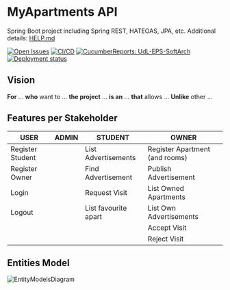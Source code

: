 # MyApartments API

Spring Boot project including Spring REST, HATEOAS, JPA, etc. Additional details: [HELP.md](HELP.md)

[![Open Issues](https://img.shields.io/github/issues-raw/UdL-EPS-SoftArch/myapartments-api?logo=github)](https://github.com/orgs/UdL-EPS-SoftArch/projects/22)
[![CI/CD](https://github.com/UdL-EPS-SoftArch/myapartments-api/actions/workflows/ci-cd.yml/badge.svg)](https://github.com/UdL-EPS-SoftArch/myapartments-api/actions)
[![CucumberReports: UdL-EPS-SoftArch](https://messages.cucumber.io/api/report-collections/faed8ca5-e474-4a1a-a72a-b8e2a2cd69f0/badge)](https://reports.cucumber.io/report-collections/faed8ca5-e474-4a1a-a72a-b8e2a2cd69f0)
[![Deployment status](https://img.shields.io/uptimerobot/status/m795321927-f749cb61c053b61e8da643c3)](https://myapartments-api.fly.dev)

## Vision

**For** ... **who** want to ...
**the project** ... **is an** ...
**that** allows ...
**Unlike** other ...

## Features per Stakeholder

| USER             | ADMIN | STUDENT             | OWNER                          |
|------------------|-------|---------------------|--------------------------------|
| Register Student |       | List Advertisements | Register Apartment (and rooms) |
| Register Owner   |       | Find Advertisement  | Publish Advertisement          |
| Login            |       | Request Visit       | List Owned Apartments          |
| Logout           |       | List favourite apart| List Own Advertisements        |
|                  |       |                     | Accept Visit                   |
|                  |       |                     | Reject Visit                   |

## Entities Model

![EntityModelsDiagram](https://www.plantuml.com/plantuml/svg/5Sqn3i8m30NGdLF00LhlJ6Ne1X9InG5Cuf98YHFPFqBS7fZU-1O76qOjXrFMK4QKOmAwducCt_Ch8utdSB7G5AAOGwlqYDTflM_JrdPSB2Ig7-vigABmYNicazqf2KUdobbfLMHayLkBKkR-_nRH-FCB?v0)
